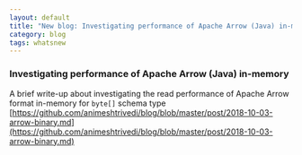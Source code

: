```yaml
---
layout: default
title: "New blog: Investigating performance of Apache Arrow (Java) in-memory"
category: blog
tags: whatsnew
---
```

### Investigating performance of Apache Arrow (Java) in-memory
A brief write-up about investigating the read performance of
Apache Arrow format in-memory for `byte[]` schema type
[https://github.com/animeshtrivedi/blog/blob/master/post/2018-10-03-arrow-binary.md](https://github.com/animeshtrivedi/blog/blob/master/post/2018-10-03-arrow-binary.md)
